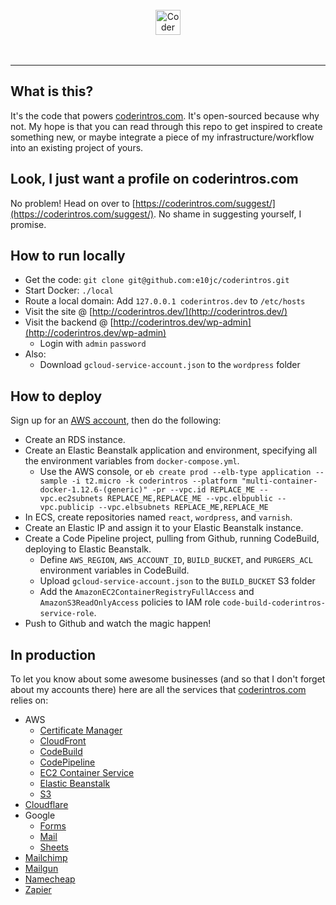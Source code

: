 <br />
<div align="center">
  <a href="https://coderintros.com/">
    <img src="https://cf.coderintros.com/uploads/2017/06/logo.svg" alt="Coder Intros logo" title="Coder Intros" align="center" height="40" />
    </a>
</div>
<br />
<br />
<hr />

## What is this?

It's the code that powers [coderintros.com](https://coderintros.com/). It's open-sourced because why not. My hope is that you can read through this repo to get inspired to create something new, or maybe integrate a piece of my infrastructure/workflow into an existing project of yours.

## Look, I just want a profile on coderintros.com

No problem! Head on over to [https://coderintros.com/suggest/](https://coderintros.com/suggest/). No shame in suggesting yourself, I promise.

## How to run locally

- Get the code: `git clone git@github.com:e10jc/coderintros.git`
- Start Docker: `./local`
- Route a local domain: Add `127.0.0.1 coderintros.dev` to `/etc/hosts`
- Visit the site @ [http://coderintros.dev/](http://coderintros.dev/)
- Visit the backend @ [http://coderintros.dev/wp-admin](http://coderintros.dev/wp-admin)
  - Login with `admin` `password`
- Also:
  - Download `gcloud-service-account.json` to the `wordpress` folder

## How to deploy

Sign up for an [AWS account](https://aws.amazon.com/), then do the following:

- Create an RDS instance.
- Create an Elastic Beanstalk application and environment, specifying all the environment variables from `docker-compose.yml`.
  - Use the AWS console, or `eb create prod --elb-type application --sample -i t2.micro -k coderintros --platform "multi-container-docker-1.12.6-(generic)" -pr --vpc.id REPLACE_ME --vpc.ec2subnets REPLACE_ME,REPLACE_ME --vpc.elbpublic --vpc.publicip --vpc.elbsubnets REPLACE_ME,REPLACE_ME`
- In ECS, create repositories named `react`, `wordpress`, and `varnish`.
- Create an Elastic IP and assign it to your Elastic Beanstalk instance.
- Create a Code Pipeline project, pulling from Github, running CodeBuild, deploying to Elastic Beanstalk.
  - Define `AWS_REGION`, `AWS_ACCOUNT_ID`, `BUILD_BUCKET`, and `PURGERS_ACL` environment variables in CodeBuild.
  - Upload `gcloud-service-account.json` to the `BUILD_BUCKET` S3 folder
  - Add the `AmazonEC2ContainerRegistryFullAccess` and `AmazonS3ReadOnlyAccess` policies to IAM role `code-build-coderintros-service-role`.
- Push to Github and watch the magic happen!

## In production

To let you know about some awesome businesses (and so that I don't forget about my accounts there) here are all the services that [coderintros.com](https://coderintros.com/) relies on:

- AWS
  - [Certificate Manager](https://us-west-2.console.aws.amazon.com/acm/home?region=us-west-2)
  - [CloudFront](https://console.aws.amazon.com/cloudfront/home?region=us-west-2)
  - [CodeBuild](https://us-west-2.console.aws.amazon.com/codebuild/home?region=us-west-2#/projects)
  - [CodePipeline](https://us-west-2.console.aws.amazon.com/codepipeline/home?region=us-west-2#/dashboard)
  - [EC2 Container Service](https://us-west-2.console.aws.amazon.com/ecs/home?region=us-west-2)
  - [Elastic Beanstalk](https://us-west-2.console.aws.amazon.com/elasticbeanstalk/home?region=us-west-2#/applications)
  - [S3](https://aws.amazon.com/s3/)
- [Cloudflare](https://www.cloudflare.com/)
- Google
  - [Forms](https://forms.google.com/)
  - [Mail](https://mail.google.com/)
  - [Sheets](https://sheets.google.com/)
- [Mailchimp](https://mailchimp.com/)
- [Mailgun](https://www.mailgun.com/)
- [Namecheap](https://www.namecheap.com/)
- [Zapier](https://zapier.com/app/explore)
